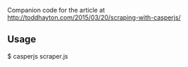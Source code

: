 Companion code for the article at http://toddhayton.com/2015/03/20/scraping-with-casperjs/

Usage
-----
$ casperjs scraper.js